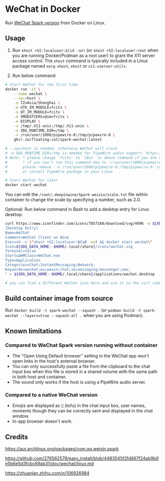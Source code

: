 # WeChat in Docker

Run [WeChat Spark version](https://aur.archlinux.org/packages/com.qq.weixin.spark) from Docker on Linux.

## Usage

1. Run `xhost +SI:localuser:$(id -un)` (or `xhost +SI:localuser:root` when you are running Docker/Podman as a root user) to grant the X11 server access control. The `xhost` command is typically included in a Linux package named `xorg-xhost`, `xhost` or `x11-xserver-utils`.

2. Run below command:
```bash
# Start WeChat for the first time
docker run -it \
    --name wechat \
    --ipc=host \
    -e TZ=Asia/Shanghai \
    -e GTK_IM_MODULE=fcitx \
    -e QT_IM_MODULE=fcitx \
    -e XMODIFIERS=@im=fcitx \
    -e DISPLAY \
    -v /tmp/.X11-unix:/tmp/.X11-unix \
    -e XDG_RUNTIME_DIR=/tmp \
    -v /run/user/1000/pipewire-0:/tmp/pipewire-0 \
    ghcr.io/floating-cat/spark-wechat:latest

# --ipc=host is needed, otherwise WeChat will crash 
# -e XDG_RUNTIME_DIR=/tmp is needed for PipeWire audio support: https://stackoverflow.com/a/75776428
# Note: * please change 'fcitx' to 'iBus' in above command if you are using iBus
#       * if you can't run this command due to '/run/user/1000/pipewire-0: no such file or directory' error
#       please remove '-v /run/user/1000/pipewire-0:/tmp/pipewire-0' command part to disable the audio support
#       or install PipeWire package in your Linux

# Start WeChat for later
docker start wechat
```

You can edit the `/root/.deepinwine/Spark-weixin/scale.txt` file within container to change the scale by specifying a number, such as 2.0.

Optional: Run below command in Bash to add a desktop entry for Linux desktop:

```bash
curl https://www.iconfinder.com/icons/7857168/download/svg/4096 -o ${XDG_DATA_HOME:-$HOME/.local/share}/icons/wechat.svg && echo "
[Desktop Entry]
Name=WeChat
Comment=WeChat Client on Wine
Exec=sh -c \"xhost +SI:localuser:$(id -un) && docker start wechat\"
Icon=${XDG_DATA_HOME:-$HOME/.local/share}/icons/wechat.svg
Terminal=false
StartupWMClass=WeChat.exe
Type=Application
Categories=Chat;InstantMessaging;Network;
Keywords=wechat;wx;wexin;chat;im;messaging;messenger;sms;
" > ${XDG_DATA_HOME:-$HOME/.local/share}/applications/wechat.desktop

# you can find a different WeChat icon here and use it in the curl command: https://www.iconfinder.com/search?q=wechat&price=free
```

## Build container image from source

Run `docker build -t spark-wechat --squash .` (or `podman build -t spark-wechat --layers=true --squash-all .` when you are using Podman).

## Known limitations

### Compared to WeChat Spark version running without container

* The "Open Using Default browser" setting in the WeChat app won't open links in the host's external browser.
* You can only successfully paste a file from the clipboard to the chat input box when this file is stored in a shared volume with the same path in both host and container.
* The sound only works if the host is using a PipeWire audio server.

### Compared to a native WeChat version

* Emojis are displayed as ▯ (tofu) in the chat input box, user names, moments though they can be correctly sent and displayed in the chat window.
* In-app browser doesn't work.

## Credits

https://aur.archlinux.org/packages/com.qq.weixin.spark

https://github.com/276562578/easy_install/blob/4483545f2fd667f24ab9b9e5b6e5d3fcbc69ab31/doc/wechat/linux.md

https://zhuanlan.zhihu.com/p/106926984
